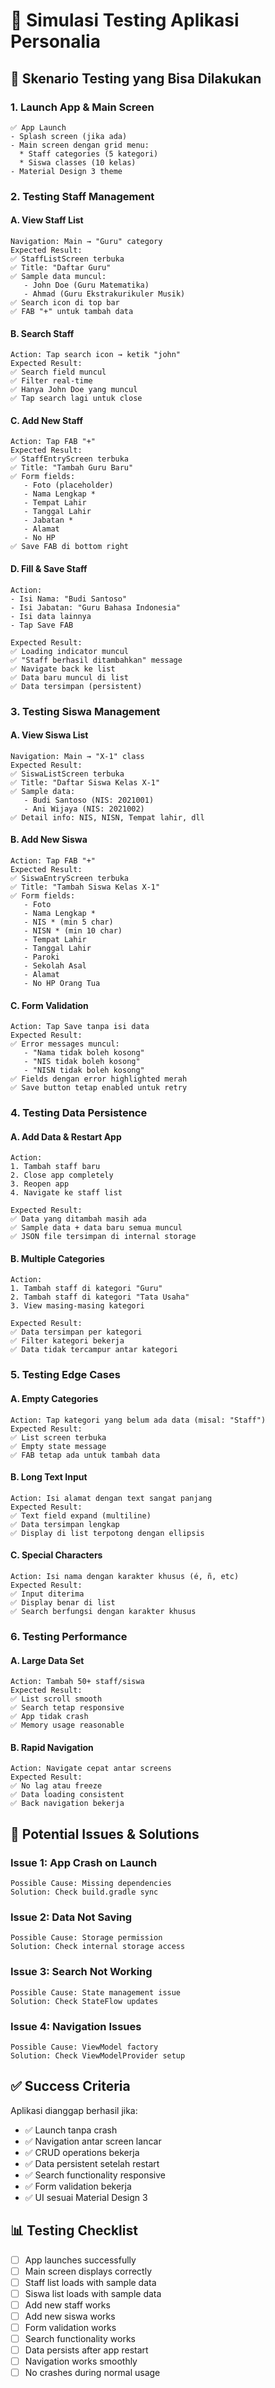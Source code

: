 # 📱 Simulasi Testing Aplikasi Personalia

## 🎯 Skenario Testing yang Bisa Dilakukan

### **1. Launch App & Main Screen**
```
✅ App Launch
- Splash screen (jika ada)
- Main screen dengan grid menu:
  * Staff categories (5 kategori)
  * Siswa classes (10 kelas)
- Material Design 3 theme
```

### **2. Testing Staff Management**

#### **A. View Staff List**
```
Navigation: Main → "Guru" category
Expected Result:
✅ StaffListScreen terbuka
✅ Title: "Daftar Guru" 
✅ Sample data muncul:
   - John Doe (Guru Matematika)
   - Ahmad (Guru Ekstrakurikuler Musik)
✅ Search icon di top bar
✅ FAB "+" untuk tambah data
```

#### **B. Search Staff**
```
Action: Tap search icon → ketik "john"
Expected Result:
✅ Search field muncul
✅ Filter real-time
✅ Hanya John Doe yang muncul
✅ Tap search lagi untuk close
```

#### **C. Add New Staff**
```
Action: Tap FAB "+"
Expected Result:
✅ StaffEntryScreen terbuka
✅ Title: "Tambah Guru Baru"
✅ Form fields:
   - Foto (placeholder)
   - Nama Lengkap *
   - Tempat Lahir
   - Tanggal Lahir
   - Jabatan *
   - Alamat
   - No HP
✅ Save FAB di bottom right
```

#### **D. Fill & Save Staff**
```
Action: 
- Isi Nama: "Budi Santoso"
- Isi Jabatan: "Guru Bahasa Indonesia"
- Isi data lainnya
- Tap Save FAB

Expected Result:
✅ Loading indicator muncul
✅ "Staff berhasil ditambahkan" message
✅ Navigate back ke list
✅ Data baru muncul di list
✅ Data tersimpan (persistent)
```

### **3. Testing Siswa Management**

#### **A. View Siswa List**
```
Navigation: Main → "X-1" class
Expected Result:
✅ SiswaListScreen terbuka
✅ Title: "Daftar Siswa Kelas X-1"
✅ Sample data:
   - Budi Santoso (NIS: 2021001)
   - Ani Wijaya (NIS: 2021002)
✅ Detail info: NIS, NISN, Tempat lahir, dll
```

#### **B. Add New Siswa**
```
Action: Tap FAB "+"
Expected Result:
✅ SiswaEntryScreen terbuka
✅ Title: "Tambah Siswa Kelas X-1"
✅ Form fields:
   - Foto
   - Nama Lengkap *
   - NIS * (min 5 char)
   - NISN * (min 10 char)
   - Tempat Lahir
   - Tanggal Lahir
   - Paroki
   - Sekolah Asal
   - Alamat
   - No HP Orang Tua
```

#### **C. Form Validation**
```
Action: Tap Save tanpa isi data
Expected Result:
✅ Error messages muncul:
   - "Nama tidak boleh kosong"
   - "NIS tidak boleh kosong"
   - "NISN tidak boleh kosong"
✅ Fields dengan error highlighted merah
✅ Save button tetap enabled untuk retry
```

### **4. Testing Data Persistence**

#### **A. Add Data & Restart App**
```
Action:
1. Tambah staff baru
2. Close app completely
3. Reopen app
4. Navigate ke staff list

Expected Result:
✅ Data yang ditambah masih ada
✅ Sample data + data baru semua muncul
✅ JSON file tersimpan di internal storage
```

#### **B. Multiple Categories**
```
Action:
1. Tambah staff di kategori "Guru"
2. Tambah staff di kategori "Tata Usaha"
3. View masing-masing kategori

Expected Result:
✅ Data tersimpan per kategori
✅ Filter kategori bekerja
✅ Data tidak tercampur antar kategori
```

### **5. Testing Edge Cases**

#### **A. Empty Categories**
```
Action: Tap kategori yang belum ada data (misal: "Staff")
Expected Result:
✅ List screen terbuka
✅ Empty state message
✅ FAB tetap ada untuk tambah data
```

#### **B. Long Text Input**
```
Action: Isi alamat dengan text sangat panjang
Expected Result:
✅ Text field expand (multiline)
✅ Data tersimpan lengkap
✅ Display di list terpotong dengan ellipsis
```

#### **C. Special Characters**
```
Action: Isi nama dengan karakter khusus (é, ñ, etc)
Expected Result:
✅ Input diterima
✅ Display benar di list
✅ Search berfungsi dengan karakter khusus
```

### **6. Testing Performance**

#### **A. Large Data Set**
```
Action: Tambah 50+ staff/siswa
Expected Result:
✅ List scroll smooth
✅ Search tetap responsive
✅ App tidak crash
✅ Memory usage reasonable
```

#### **B. Rapid Navigation**
```
Action: Navigate cepat antar screens
Expected Result:
✅ No lag atau freeze
✅ Data loading consistent
✅ Back navigation bekerja
```

## 🐛 Potential Issues & Solutions

### **Issue 1: App Crash on Launch**
```
Possible Cause: Missing dependencies
Solution: Check build.gradle sync
```

### **Issue 2: Data Not Saving**
```
Possible Cause: Storage permission
Solution: Check internal storage access
```

### **Issue 3: Search Not Working**
```
Possible Cause: State management issue
Solution: Check StateFlow updates
```

### **Issue 4: Navigation Issues**
```
Possible Cause: ViewModel factory
Solution: Check ViewModelProvider setup
```

## ✅ Success Criteria

Aplikasi dianggap berhasil jika:
- ✅ Launch tanpa crash
- ✅ Navigation antar screen lancar
- ✅ CRUD operations bekerja
- ✅ Data persistent setelah restart
- ✅ Search functionality responsive
- ✅ Form validation bekerja
- ✅ UI sesuai Material Design 3

## 📊 Testing Checklist

- [ ] App launches successfully
- [ ] Main screen displays correctly
- [ ] Staff list loads with sample data
- [ ] Siswa list loads with sample data
- [ ] Add new staff works
- [ ] Add new siswa works
- [ ] Form validation works
- [ ] Search functionality works
- [ ] Data persists after app restart
- [ ] Navigation works smoothly
- [ ] No crashes during normal usage
